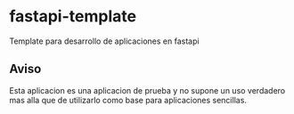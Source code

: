 # fastapi-template
Template para desarrollo de aplicaciones en fastapi

## Aviso

Esta aplicacion es una aplicacion de prueba y no supone un uso verdadero mas alla que de utilizarlo como base para aplicaciones sencillas.
